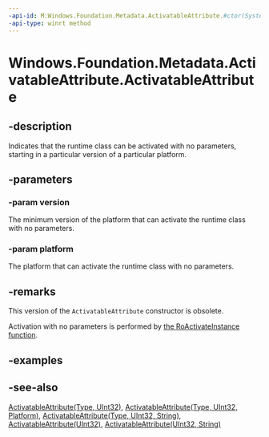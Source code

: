 ```yaml
---
-api-id: M:Windows.Foundation.Metadata.ActivatableAttribute.#ctor(System.UInt32,Windows.Foundation.Metadata.Platform)
-api-type: winrt method
---
```


<!-- Method syntax
public ActivatableAttribute(System.UInt32 version, Windows.Foundation.Metadata.Platform platform)
-->

# Windows.Foundation.Metadata.ActivatableAttribute.ActivatableAttribute

## -description
Indicates that the runtime class can be activated with no parameters, starting in a particular version of a particular platform.

## -parameters
### -param version
The minimum version of the platform that can activate the runtime class with no parameters.

### -param platform
The platform that can activate the runtime class with no parameters.

## -remarks
This version of the `ActivatableAttribute` constructor is obsolete.

Activation with no parameters is performed by [the RoActivateInstance function](https://docs.microsoft.com/windows/desktop/api/roapi/nf-roapi-roactivateinstance).

## -examples

## -see-also
[ActivatableAttribute(Type, UInt32)](activatableattribute_activatableattribute_810136521.md),
[ActivatableAttribute(Type, UInt32, Platform)](activatableattribute_activatableattribute_708913573.md),
[ActivatableAttribute(Type, UInt32, String)](activatableattribute_activatableattribute_1447974729.md),
[ActivatableAttribute(UInt32)](activatableattribute_activatableattribute_885572907.md),
[ActivatableAttribute(UInt32, String)](activatableattribute_activatableattribute_2016725141.md)
